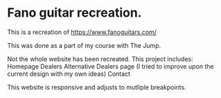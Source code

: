 # Fano guitar recreation.

This is a recreation of https://www.fanoguitars.com/

This was done as a part of my course with The Jump.

Not the whole website has been recreated. This project includes:
  Homepage
  Dealers
  Alternative Dealers page (I tried to improve upon the current design with my own ideas)
  Contact
  
This website is responsive and adjusts to mutliple breakpoints. 
